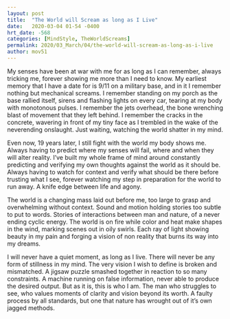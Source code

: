 ```yaml
---
layout: post
title:  "The World will Scream as long as I Live"
date:   2020-03-04 01-54 -0400
hrt_date: -568
categories: [MindStyle, TheWorldScreams]
permalink: 2020/03_March/04/the-world-will-scream-as-long-as-i-live
author: mov51
---
```

My senses have been at war with me for as long as I can remember, always tricking me, forever showing me more than I need to know. My earliest memory that I have a date for is 9/11 on a military base, and in it I remember nothing but mechanical screams. I remember standing on my porch as the base rallied itself, sirens and flashing lights on every car, tearing at my body with monotonous pulses. I remember the jets overhead, the bone wrenching blast of movement that they left behind. I remember the cracks in the concrete, wavering in front of my tiny face as I trembled in the wake of the neverending onslaught. Just waiting, watching the world shatter in my mind.  

Even now, 19 years later, I still fight with the world my body shows me. Always having to predict where my senses will fail, where and when they will alter reality. I’ve built my whole frame of mind around constantly predicting and verifying my own thoughts against the world as it should be. Always having to watch for context and verify what should be there before trusting what I see, forever watching my step in preparation for the world to run away. A knife edge between life and agony.  

The world is a changing mass laid out before me, too large to grasp and overwhelming without context. Sound and motion holding stories too subtle to put to words. Stories of interactions between man and nature, of a never ending cyclic energy. The world is on fire while color and heat make shapes in the wind, marking scenes out in oily swirls. Each ray of light showing beauty in my pain and forging a vision of non reality that burns its way into my dreams.  

I will never have a quiet moment, as long as I live. There will never be any form of stillness in my mind. The very vision I wish to define is broken and mismatched. A jigsaw puzzle smashed together in reaction to so many constraints. A machine running on false information, never able to produce the desired output. But as it is, this is who I am. The man who struggles to see, who values moments of clarity and vision beyond its worth. A faulty process by all standards, but one that nature has wrought out of it’s own jagged methods.